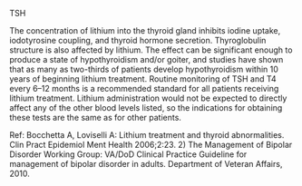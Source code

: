 TSH

The concentration of lithium into the thyroid gland inhibits iodine uptake, iodotyrosine coupling, and thyroid hormone secretion. Thyroglobulin structure is also affected by lithium. The effect can be significant enough to produce a state of hypothyroidism and/or goiter, and studies have shown that as many as two-thirds of patients develop hypothyroidism within 10 years of beginning lithium treatment. Routine monitoring of TSH and T4 every 6–12 months is a recommended standard for all patients receiving lithium treatment. Lithium administration would not be expected to directly affect any of the other blood levels listed, so the indications for obtaining these tests are the same as for other patients.

Ref: Bocchetta A, Loviselli A: Lithium treatment and thyroid abnormalities. Clin Pract Epidemiol Ment Health 2006;2:23. 2)
The Management of Bipolar Disorder Working Group: VA/DoD Clinical Practice Guideline for management of bipolar
disorder in adults. Department of Veteran Affairs, 2010.